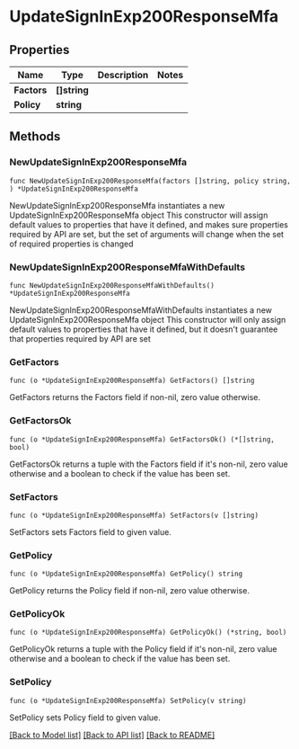 # UpdateSignInExp200ResponseMfa

## Properties

Name | Type | Description | Notes
------------ | ------------- | ------------- | -------------
**Factors** | **[]string** |  | 
**Policy** | **string** |  | 

## Methods

### NewUpdateSignInExp200ResponseMfa

`func NewUpdateSignInExp200ResponseMfa(factors []string, policy string, ) *UpdateSignInExp200ResponseMfa`

NewUpdateSignInExp200ResponseMfa instantiates a new UpdateSignInExp200ResponseMfa object
This constructor will assign default values to properties that have it defined,
and makes sure properties required by API are set, but the set of arguments
will change when the set of required properties is changed

### NewUpdateSignInExp200ResponseMfaWithDefaults

`func NewUpdateSignInExp200ResponseMfaWithDefaults() *UpdateSignInExp200ResponseMfa`

NewUpdateSignInExp200ResponseMfaWithDefaults instantiates a new UpdateSignInExp200ResponseMfa object
This constructor will only assign default values to properties that have it defined,
but it doesn't guarantee that properties required by API are set

### GetFactors

`func (o *UpdateSignInExp200ResponseMfa) GetFactors() []string`

GetFactors returns the Factors field if non-nil, zero value otherwise.

### GetFactorsOk

`func (o *UpdateSignInExp200ResponseMfa) GetFactorsOk() (*[]string, bool)`

GetFactorsOk returns a tuple with the Factors field if it's non-nil, zero value otherwise
and a boolean to check if the value has been set.

### SetFactors

`func (o *UpdateSignInExp200ResponseMfa) SetFactors(v []string)`

SetFactors sets Factors field to given value.


### GetPolicy

`func (o *UpdateSignInExp200ResponseMfa) GetPolicy() string`

GetPolicy returns the Policy field if non-nil, zero value otherwise.

### GetPolicyOk

`func (o *UpdateSignInExp200ResponseMfa) GetPolicyOk() (*string, bool)`

GetPolicyOk returns a tuple with the Policy field if it's non-nil, zero value otherwise
and a boolean to check if the value has been set.

### SetPolicy

`func (o *UpdateSignInExp200ResponseMfa) SetPolicy(v string)`

SetPolicy sets Policy field to given value.



[[Back to Model list]](../README.md#documentation-for-models) [[Back to API list]](../README.md#documentation-for-api-endpoints) [[Back to README]](../README.md)


